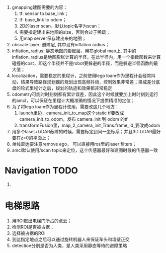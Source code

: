 1. gmapping建图需要的内容：
	1. tf: sensor to base_link；
	2. tf: base_link to odom；
	3. 2D的laser scan，默认topic名字为scan；
	4. 需要指定建出来地图的size，否则会过于稀疏；
	5. 用map server保存建出来的地图；
2. obscale layer: 避障层, 其中没有inflation radius；
3. inflation_radius: 静态地图的膨胀层，用在global mao上, 其中的inflation_radius是地图膨胀计算的半径，在此半径内，用一个指数函数来计算碰撞的cost，即这个半径并不是robot要躲避的半径，而是躲避半径函数的最大值；
4. localization，需要稳定的里程计，之前使用lego loam作为里程计会经常抖动，结果导致路径规划器的规划出现高频抖动，控制效果非常差；换成差分底盘的轮式里程计之后，规划的轨迹和效果都非常稳定
5. odometry可能时时刻刻都有累计误差，因此这个时候就要加上时时刻刻运行的amcl，可以保证在里程计大概准确的情况下提供精准的定位；
6. 为了将lego loam作为里程计使用，需要改这几个地方：
	1. launch里边，camera_init_to_map这个static tf要改成camera_init_to_odom，发布 camera_init 到 odom 的tf
	2. transformFusion里，map_2_camera_init_Trans.frame_id_要改成odom
7. 用多个laset+LiDAR蔽障的时候，需要标定到同一坐标系；并且3D LiDAR最好要在z=0的平面上；
8. 单线雷达要注意remove ego， 可以直接用ros里的laser filters；
9. amcl默认使用/scan topic来定位，这个传感器最好和建图时候的传感器一致


# Navigation TODO
1. 

# 电梯思路
1. 用ROI框出电梯门所占的点云；
2. 检测ROI是否被占据；
3. 选择被占据的ROI
4. 到达指定地点之后可以通过旋转机器人来保证车头和墙壁正交
5. detection分别是否为人类，是人类采用静态等待的避障策略